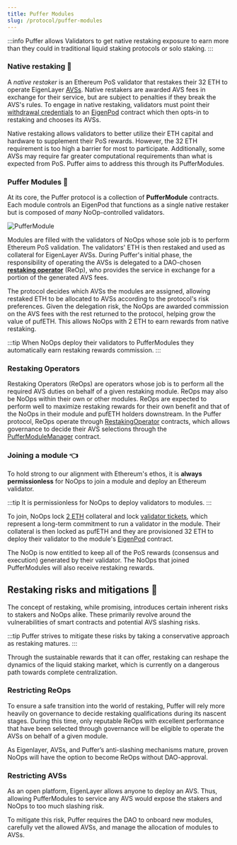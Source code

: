 ```yaml
---
title: Puffer Modules
slug: /protocol/puffer-modules
---
```


:::info
Puffer allows Validators to get native restaking exposure to earn more than they could in traditional liquid staking protocols or solo staking.
:::

### Native restaking 🥩

A _native restaker_ is an Ethereum PoS validator that restakes their 32 ETH to operate EigenLayer [AVSs](https://docs.eigenlayer.xyz/overview/key-terms). Native restakers are awarded AVS fees in exchange for their service, but are subject to penalties if they break the AVS's rules. To engage in native restaking, validators must point their [withdrawal credentials](/reference/glossary/#withdrawal-credentials) to an [EigenPod](https://github.com/Layr-Labs/eigenlayer-contracts/blob/master/docs/core/EigenPodManager.md#eigenpodmanager) contract which then opts-in to restaking and chooses its AVSs.

Native restaking allows validators to better utilize their ETH capital and hardware to supplement their PoS rewards. However, the 32 ETH requirement is too high a barrier for most to participate. Additionally, some AVSs may require far greater computational requirements than what is expected from PoS. Puffer aims to address this through its PufferModules.

### Puffer Modules 🐡

At its core, the Puffer protocol is a collection of **PufferModule** contracts. Each module controls an EigenPod that functions as a single native restaker but is composed of _many_ NoOp-controlled validators.

<div style={{textAlign: 'center'}}>

![PufferModule](/img/PufferModule.png)

</div>

Modules are filled with the validators of NoOps whose sole job is to perform Ethereum PoS validation. The validators' ETH is then restaked and used as collateral for EigenLayer AVSs. During Puffer's initial phase, the responsibility of operating the AVSs is delegated to a DAO-chosen [**restaking operator**](/protocol/puffer-modules#restaking-operators) (ReOp), who provides the service in exchange for a portion of the generated AVS fees.

The protocol decides which AVSs the modules are assigned, allowing restaked ETH to be allocated to AVSs according to the protocol's risk preferences. Given the delegation risk, the NoOps are awarded commission on the AVS fees with the rest returned to the protocol, helping grow the value of pufETH. This allows NoOps with 2 ETH to earn rewards from native restaking.

:::tip
When NoOps deploy their validators to PufferModules they automatically earn restaking rewards commission.
:::

### Restaking Operators

Restaking Operators (ReOps) are operators whose job is to perform all the required AVS duties on behalf of a given restaking module. ReOps may also be NoOps within their own or other modules. ReOps are expected to perform well to maximize restaking rewards for their own benefit and that of the NoOps in their module and pufETH holders downstream. In the Puffer protocol, ReOps operate through [RestakingOperator](https://github.com/PufferFinance/PufferPool/blob/master/docs/RestakingOperator.md) contracts, which allows governance to decide their AVS selections through the [PufferModuleManager](https://github.com/PufferFinance/PufferPool/blob/master/docs/PufferModuleManager.md) contract.

### Joining a module 👈

To hold strong to our alignment with Ethereum's ethos, it is **always permissionless** for NoOps to join a module and deploy an Ethereum validator.

:::tip
It is permissionless for NoOps to deploy validators to modules.
:::

To join, NoOps lock [2 ETH](/reference/faq#%EF%B8%8F-how-much-eth-do-i-need-to-run-a-puffer-node) collateral and lock [validator tickets](/protocol/validator-tickets), which represent a long-term commitment to run a validator in the module. Their collateral is then locked as pufETH and they are provisioned 32 ETH to deploy their validator to the module's [EigenPod](https://github.com/Layr-Labs/eigenlayer-contracts/blob/master/docs/core/EigenPodManager.md#eigenpodmanager) contract.

The NoOp is now entitled to keep all of the PoS rewards (consensus and execution) generated by their validator. The NoOps that joined PufferModules will also receive restaking rewards.

## Restaking risks and mitigations 🚧

The concept of restaking, while promising, introduces certain inherent risks to stakers and NoOps alike. These primarily revolve around the vulnerabilities of smart contracts and potential AVS slashing risks.

:::tip
Puffer strives to mitigate these risks by taking a conservative approach as restaking matures.
:::

Through the sustainable rewards that it can offer, restaking can reshape the dynamics of the liquid staking market, which is currently on a dangerous path towards complete centralization.

### Restricting ReOps

To ensure a safe transition into the world of restaking, Puffer will rely more heavily on governance to decide restaking qualifications during its nascent stages. During this time, only reputable ReOps with excellent performance that have been selected through governance will be eligible to operate the AVSs on behalf of a given module.

As Eigenlayer, AVSs, and Puffer’s anti-slashing mechanisms mature, proven NoOps will have the option to become ReOps without DAO-approval.

### Restricting AVSs

As an open platform, EigenLayer allows anyone to deploy an AVS. Thus, allowing PufferModules to service any AVS would expose the stakers and NoOps to too much slashing risk.

To mitigate this risk, Puffer requires the DAO to onboard new modules, carefully vet the allowed AVSs, and manage the allocation of modules to AVSs.

